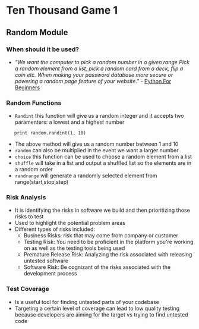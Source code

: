 # Ten Thousand Game 1

## Random Module

### When should it be used?
- *"We want the computer to pick a random number in a given range Pick a random element from a list, pick a random card from a deck, flip a coin etc. When making your password database more secure or powering a random page feature of your website."* - [Python For Beginners](https://www.pythonforbeginners.com/random/how-to-use-the-random-module-in-python)

### Random Functions

 - `Randint` this function will give us a random integer and it accepts two paramenters: a lowest and a highest number
  
 ```
    print random.randint(1, 10)
```
- The above method will give us a random number between 1 and 10
- `random` can also be multiplied in the event we want a larger number
- `choice` this function can be used to choose a random element from a list
- `shuffle` will take in a list and output a shuffled list so the elements are in a random order
- `randrange` will generate a randomly selected element from range(start,stop,step)

### Risk Analysis

 - It is identifying the risks in software we build and then prioritizing those risks to test
 - Used to highlight the potential problem areas 
 - Different types of risks included:
   - Business Risks: risk that may come from company or customer
   - Testing Risk: You need to be proficient in the platform you're working on as well as the testing tools being used
   - Premature Release Risk: Analyzing the risk associated with releasing untested software
   - Software Risk: Be cognizant of the risks associated with the development process

### Test Coverage

- Is a useful tool for finding untested parts of your codebase
- Targeting a certain level of coverage can lead to low quality testing because developers are aiming for the target vs trying to find untested code